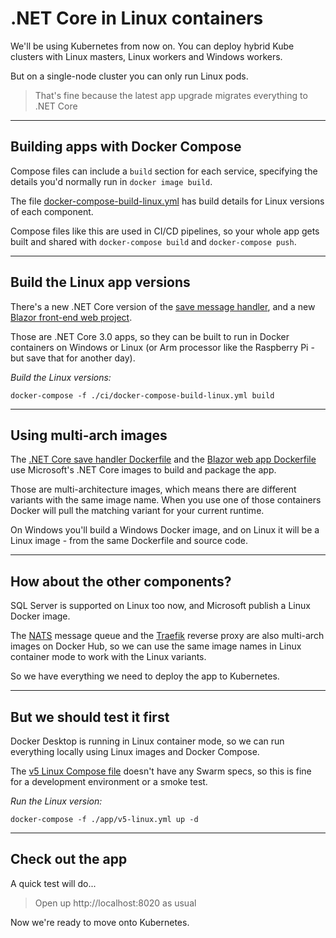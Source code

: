 # .NET Core in Linux containers

We'll be using Kubernetes from now on. You can deploy hybrid Kube clusters with Linux masters, Linux workers and Windows workers.

But on a single-node cluster you can only run Linux pods.

> That's fine because the latest app upgrade migrates everything to .NET Core

---

## Building apps with Docker Compose

Compose files can include a `build` section for each service, specifying the details you'd normally run in `docker image build`.

The file [docker-compose-build-linux.yml](.ci/docker-compose-build-linux.yml) has build details for Linux versions of each component.

Compose files like this are used in CI/CD pipelines, so your whole app gets built and shared with `docker-compose build` and `docker-compose push`.

---

## Build the Linux app versions

There's a new .NET Core version of the [save message handler](./src/SignUp.MessageHandlers.SaveProspectCore), and a new [Blazor front-end web project](./src/SignUp.Web.Blazor).

Those are .NET Core 3.0 apps, so they can be built to run in Docker containers on Windows or Linux (or Arm processor like the Raspberry Pi - but save that for another day).

_Build the Linux versions:_

```
docker-compose -f ./ci/docker-compose-build-linux.yml build
```

---

## Using multi-arch images

The [.NET Core save handler Dockerfile](./docker/backend-async-messaging/save-handler-core/Dockerfile) and the [Blazor web app Dockerfile](./docker/frontend-web/signup-web-blazor/Dockerfile) use Microsoft's .NET Core images to build and package the app.

Those are multi-architecture images, which means there are different variants with the same image name. When you use one of those containers Docker will pull the matching variant for your current runtime.

On Windows you'll build a Windows Docker image, and on Linux it will be a Linux image - from the same Dockerfile and source code.

---

## How about the other components?

SQL Server is supported on Linux too now, and Microsoft publish a Linux Docker image.

The [NATS](https://hub.docker.com/_/nats) message queue and the [Traefik](https://hub.docker.com/_/traefik) reverse proxy are also multi-arch images on Docker Hub, so we can use the same image names in Linux container mode to work with the Linux variants.

So we have everything we need to deploy the app to Kubernetes.

---

## But we should test it first

Docker Desktop is running in Linux container mode, so we can run everything locally using Linux images and Docker Compose.

The [v5 Linux Compose file](./app/v5-linux.yml) doesn't have any Swarm specs, so this is fine for a development environment or a smoke test.

_Run the Linux version:_

```
docker-compose -f ./app/v5-linux.yml up -d
```

---

## Check out the app

A quick test will do...

> Open up http://localhost:8020 as usual

Now we're ready to move onto Kubernetes.
